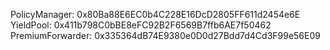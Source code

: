 PolicyManager: 0x80Ba88E6EC0b4C228E16DcD2805FF611d2454e6E
YieldPool: 0x411b798C0bBE8eFC92B2F6569B7ffb6AE7f50462
PremiumForwarder: 0x335364dB74E9380e0D0d27Bdd7d4Cd3F99e56E09
